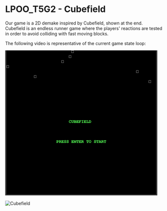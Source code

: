 # LPOO_T5G2 - Cubefield
Our game is a 2D demake inspired by Cubefield, shown at the end. Cubefield is an endless runner game where the players' reactions are tested in order to avoid colliding with fast moving blocks.

The following video is representative of the current game state loop:

![GameState](docs/media/game_state.gif)

![Cubefield](https://i.redd.it/dpz1b3j57me11.jpg)
